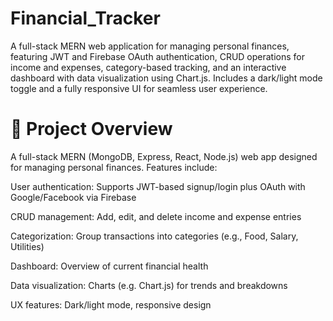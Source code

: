 # Financial_Tracker
A full-stack MERN web application for managing personal finances, featuring JWT and Firebase OAuth authentication, CRUD operations for income and expenses, category-based tracking, and an interactive dashboard with data visualization using Chart.js. Includes a dark/light mode toggle and a fully responsive UI for seamless user experience.


# 🎯 Project Overview
A full-stack MERN (MongoDB, Express, React, Node.js) web app designed for managing personal finances. Features include:

User authentication: Supports JWT-based signup/login plus OAuth with Google/Facebook via Firebase

CRUD management: Add, edit, and delete income and expense entries

Categorization: Group transactions into categories (e.g., Food, Salary, Utilities)

Dashboard: Overview of current financial health

Data visualization: Charts (e.g. Chart.js) for trends and breakdowns

UX features: Dark/light mode, responsive design 
